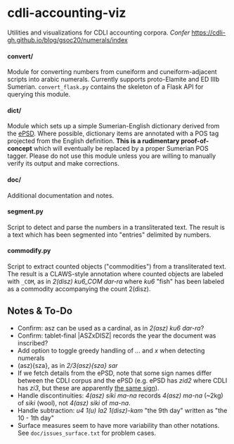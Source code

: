 # cdli-accounting-viz
Utilities and visualizations for CDLI accounting corpora. *Confer* https://cdli-gh.github.io/blog/gsoc20/numerals/index

#### convert/
Module for converting numbers from cuneiform and cuneiform-adjacent scripts into arabic numerals. Currently supports proto-Elamite and ED IIIb Sumerian. `convert_flask.py` contains the skeleton of a Flask API for querying this module.

#### dict/
Module which sets up a simple Sumerian-English dictionary derived from the [ePSD](http://psd.museum.upenn.edu/nepsd-frame.html). Where possible, dictionary items are annotated with a POS tag projected from the English definition. **This is a rudimentary proof-of-concept** which will eventually be replaced by a proper Sumerian POS tagger. Please do not use this module unless you are willing to manually verify its output and make corrections.

#### doc/
Additional documentation and notes.

#### segment.py
Script to detect and parse the numbers in a transliterated text. The result is a text which has been segmented into "entries" delimited by numbers. 

#### commodify.py
Script to extract counted objects ("commodities") from a transliterated text. The result is a CLAWS-style annotation where counted objects are labeled with `_COM`, as in *2(disz) ku6\_COM dar-ra* where *ku6* "fish" has been labeled as a commodity accompanying the count 2(disz).


## Notes & To-Do
- Confirm: asz can be used as a cardinal, as in *2(asz) ku6 dar-ra*?
- Confirm: tablet-final \|ASZxDISZ\| records the year the document was inscribed?
- Add option to toggle greedy handling of *...* and *x* when detecting numerals
- (asz){sza}, as in *2/3(asz){sza} sar* 
- If we fetch details from the ePSD, note that some sign names differ between the CDLI corpus and the ePSD (e.g. ePSD has *zid2* where CDLI has *zi3*, but these are apparently [the same sign](http://etcsl.orinst.ox.ac.uk/edition2/signlist.php)).
- Handle discontinuities: *4(asz) siki ma-na* records *4(asz) ma-na* (~2kg) of *siki* (wool), not *4(asz) siki* of *ma-na*.
- Handle subtraction: *u4 1(u) la2 1(disz)-kam* "the 9th day" written as "the 10 - 1th day"
- Surface measures seem to have more variability than other notations. See `doc/issues_surface.txt` for problem cases.
